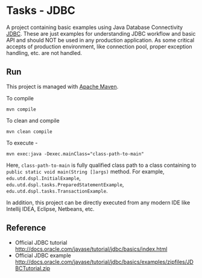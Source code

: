 # Tasks - JDBC 

A project containing basic examples using Java Database Connectivity [JDBC](http://en.wikipedia.org/wiki/Java_Database_Connectivity). 
These are just examples for understanding JDBC workflow and basic API and should NOT be used in any production application. 
As some critical accepts of production environment, like connection pool, proper exception handling, etc. are not handled.

## Run

This project is managed with [Apache Maven](http://maven.apache.org/). 

To compile 

    mvn compile 

To clean and compile 

    mvn clean compile

To execute - 

    mvn exec:java -Dexec.mainClass="class-path-to-main"

Here, `class-path-to-main` is fully qualified class path to a class containing to `public static void main(String []args)` method.
For example, `edu.utd.dspl.InitialExample`, `edu.utd.dspl.tasks.PreparedStatementExample`, `edu.utd.dspl.tasks.TransactionExample`. 

In addition, this project can be directly executed from any modern IDE like Intellij IDEA, Eclipse, Netbeans, etc.   

## Reference 

- Official JDBC tutorial <http://docs.oracle.com/javase/tutorial/jdbc/basics/index.html>
- Official JDBC example <http://docs.oracle.com/javase/tutorial/jdbc/basics/examples/zipfiles/JDBCTutorial.zip>
